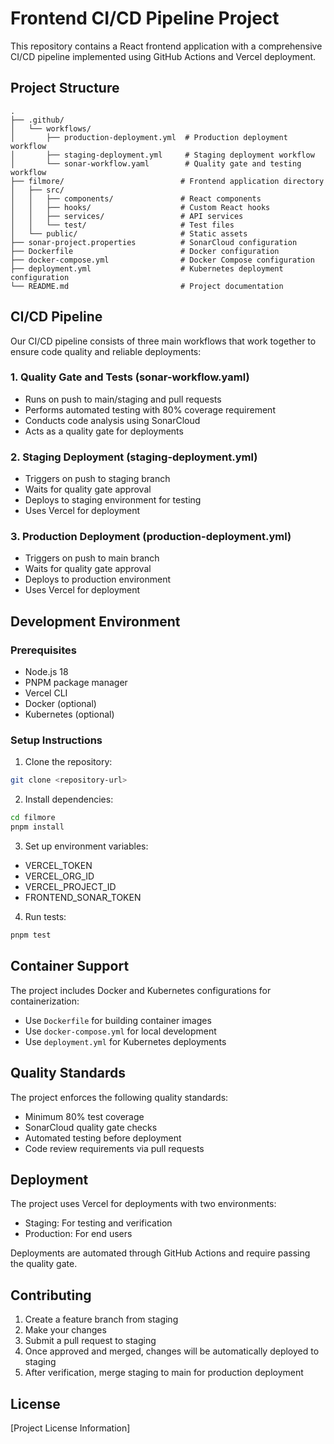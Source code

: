 # Frontend CI/CD Pipeline Project

This repository contains a React frontend application with a comprehensive CI/CD pipeline implemented using GitHub Actions and Vercel deployment.

## Project Structure

```
.
├── .github/
│   └── workflows/
│       ├── production-deployment.yml  # Production deployment workflow
│       ├── staging-deployment.yml     # Staging deployment workflow
│       └── sonar-workflow.yaml        # Quality gate and testing workflow
├── filmore/                          # Frontend application directory
│   ├── src/
│   │   ├── components/               # React components
│   │   ├── hooks/                    # Custom React hooks
│   │   ├── services/                 # API services
│   │   └── test/                     # Test files
│   └── public/                       # Static assets
├── sonar-project.properties          # SonarCloud configuration
├── Dockerfile                        # Docker configuration
├── docker-compose.yml                # Docker Compose configuration
├── deployment.yml                    # Kubernetes deployment configuration
└── README.md                         # Project documentation
```

## CI/CD Pipeline

Our CI/CD pipeline consists of three main workflows that work together to ensure code quality and reliable deployments:

### 1. Quality Gate and Tests (sonar-workflow.yaml)
- Runs on push to main/staging and pull requests
- Performs automated testing with 80% coverage requirement
- Conducts code analysis using SonarCloud
- Acts as a quality gate for deployments

### 2. Staging Deployment (staging-deployment.yml)
- Triggers on push to staging branch
- Waits for quality gate approval
- Deploys to staging environment for testing
- Uses Vercel for deployment

### 3. Production Deployment (production-deployment.yml)
- Triggers on push to main branch
- Waits for quality gate approval
- Deploys to production environment
- Uses Vercel for deployment

## Development Environment

### Prerequisites
- Node.js 18
- PNPM package manager
- Vercel CLI
- Docker (optional)
- Kubernetes (optional)

### Setup Instructions

1. Clone the repository:
```bash
git clone <repository-url>
```

2. Install dependencies:
```bash
cd filmore
pnpm install
```

3. Set up environment variables:
- VERCEL_TOKEN
- VERCEL_ORG_ID
- VERCEL_PROJECT_ID
- FRONTEND_SONAR_TOKEN

4. Run tests:
```bash
pnpm test
```

## Container Support

The project includes Docker and Kubernetes configurations for containerization:

- Use `Dockerfile` for building container images
- Use `docker-compose.yml` for local development
- Use `deployment.yml` for Kubernetes deployments

## Quality Standards

The project enforces the following quality standards:

- Minimum 80% test coverage
- SonarCloud quality gate checks
- Automated testing before deployment
- Code review requirements via pull requests

## Deployment

The project uses Vercel for deployments with two environments:

- Staging: For testing and verification
- Production: For end users

Deployments are automated through GitHub Actions and require passing the quality gate.

## Contributing

1. Create a feature branch from staging
2. Make your changes
3. Submit a pull request to staging
4. Once approved and merged, changes will be automatically deployed to staging
5. After verification, merge staging to main for production deployment

## License

[Project License Information]
